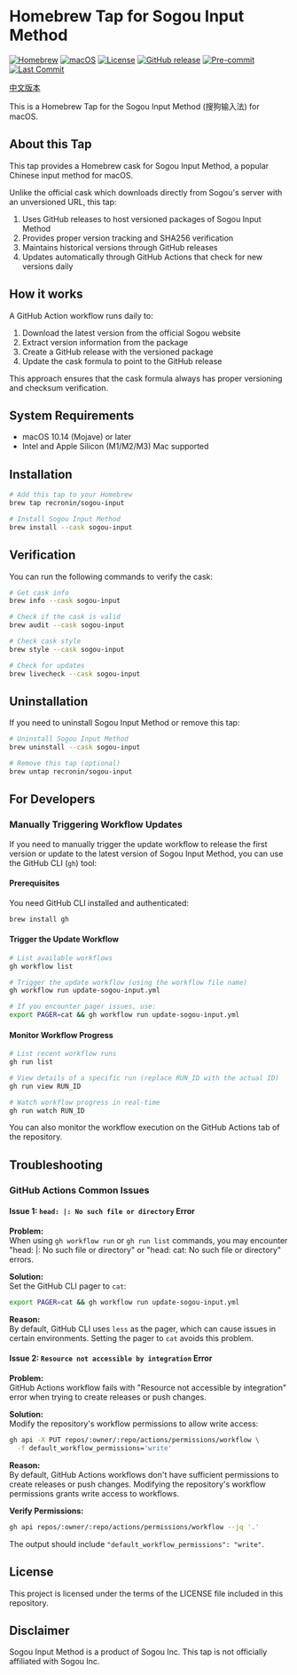 # Homebrew Tap for Sogou Input Method

[![Homebrew](https://img.shields.io/badge/Homebrew-Tap-orange)](https://brew.sh)
[![macOS](https://img.shields.io/badge/platform-macOS-blue)](https://www.apple.com/macos)
[![License](https://img.shields.io/github/license/recronin/homebrew-sogou-input)](https://github.com/recronin/homebrew-sogou-input/blob/master/LICENSE)
[![GitHub release](https://img.shields.io/github/v/release/recronin/homebrew-sogou-input)](https://github.com/recronin/homebrew-sogou-input/releases)
[![Pre-commit](https://img.shields.io/badge/pre--commit-enabled-brightgreen)](https://github.com/recronin/homebrew-sogou-input/blob/master/.githooks/pre-commit)
[![Last Commit](https://img.shields.io/github/last-commit/recronin/homebrew-sogou-input)](https://github.com/recronin/homebrew-sogou-input/commits/master)

[中文版本](README_zh.md)

This is a Homebrew Tap for the Sogou Input Method (搜狗输入法) for macOS.

## About this Tap

This tap provides a Homebrew cask for Sogou Input Method, a popular Chinese input
method for macOS.

Unlike the official cask which downloads directly from Sogou's server with an
unversioned URL, this tap:

1. Uses GitHub releases to host versioned packages of Sogou Input Method
2. Provides proper version tracking and SHA256 verification
3. Maintains historical versions through GitHub releases
4. Updates automatically through GitHub Actions that check for new versions daily

## How it works

A GitHub Action workflow runs daily to:

1. Download the latest version from the official Sogou website
2. Extract version information from the package
3. Create a GitHub release with the versioned package
4. Update the cask formula to point to the GitHub release

This approach ensures that the cask formula always has proper versioning and
checksum verification.

## System Requirements

- macOS 10.14 (Mojave) or later
- Intel and Apple Silicon (M1/M2/M3) Mac supported

## Installation

```bash
# Add this tap to your Homebrew
brew tap recronin/sogou-input

# Install Sogou Input Method
brew install --cask sogou-input
```

## Verification

You can run the following commands to verify the cask:

```bash
# Get cask info
brew info --cask sogou-input

# Check if the cask is valid
brew audit --cask sogou-input

# Check cask style
brew style --cask sogou-input

# Check for updates
brew livecheck --cask sogou-input
```

## Uninstallation

If you need to uninstall Sogou Input Method or remove this tap:

```bash
# Uninstall Sogou Input Method
brew uninstall --cask sogou-input

# Remove this tap (optional)
brew untap recronin/sogou-input
```

## For Developers

### Manually Triggering Workflow Updates

If you need to manually trigger the update workflow to release the first version
or update to the latest version of Sogou Input Method, you can use the GitHub CLI
(`gh`) tool:

#### Prerequisites

You need GitHub CLI installed and authenticated:

```bash
brew install gh
```

#### Trigger the Update Workflow

```bash
# List available workflows
gh workflow list

# Trigger the update workflow (using the workflow file name)
gh workflow run update-sogou-input.yml

# If you encounter pager issues, use:
export PAGER=cat && gh workflow run update-sogou-input.yml
```

#### Monitor Workflow Progress

```bash
# List recent workflow runs
gh run list

# View details of a specific run (replace RUN_ID with the actual ID)
gh run view RUN_ID

# Watch workflow progress in real-time
gh run watch RUN_ID
```

You can also monitor the workflow execution on the GitHub Actions tab of the repository.

## Troubleshooting

### GitHub Actions Common Issues

#### Issue 1: `head: |: No such file or directory` Error

**Problem:**  
When using `gh workflow run` or `gh run list` commands, you may encounter
"head: |: No such file or directory" or "head: cat: No such file or directory"
errors.

**Solution:**  
Set the GitHub CLI pager to `cat`:

```bash
export PAGER=cat && gh workflow run update-sogou-input.yml
```

**Reason:**  
By default, GitHub CLI uses `less` as the pager, which can cause issues in
certain environments. Setting the pager to `cat` avoids this problem.

#### Issue 2: `Resource not accessible by integration` Error

**Problem:**  
GitHub Actions workflow fails with "Resource not accessible by integration"
error when trying to create releases or push changes.

**Solution:**  
Modify the repository's workflow permissions to allow write access:

```bash
gh api -X PUT repos/:owner/:repo/actions/permissions/workflow \
  -f default_workflow_permissions='write'
```

**Reason:**  
By default, GitHub Actions workflows don't have sufficient permissions to
create releases or push changes. Modifying the repository's workflow
permissions grants write access to workflows.

**Verify Permissions:**  

```bash
gh api repos/:owner/:repo/actions/permissions/workflow --jq '.'
```

The output should include `"default_workflow_permissions": "write"`.

## License

This project is licensed under the terms of the LICENSE file included in this
repository.

## Disclaimer

Sogou Input Method is a product of Sogou Inc. This tap is not officially
affiliated with Sogou Inc.
